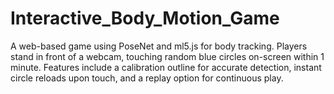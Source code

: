 # Interactive_Body_Motion_Game
A web-based game using PoseNet and ml5.js for body tracking. Players stand in front of a webcam, touching random blue circles on-screen within 1 minute. Features include a calibration outline for accurate detection, instant circle reloads upon touch, and a replay option for continuous play.
